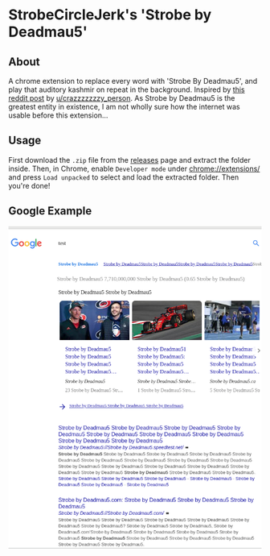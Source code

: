 # StrobeCircleJerk's 'Strobe by Deadmau5'

## About 
A chrome extension to replace every word with 'Strobe By Deadmau5', and play that auditory kashmir on repeat in the background.
Inspired by [this reddit post](https://www.reddit.com/r/strobecirclejerk/comments/askw0q/we_need_a_strobe_google_chrome_add_on/) by [u/crazzzzzzzy_person](https://www.reddit.com/user/crazzzzzzzy_person).
As Strobe by Deadmau5 is the greatest entity in existence, I am not wholly sure how the internet was usable before this extension...

## Usage
First download the `.zip` file from the [releases](https://github.com/ryco117/SCJs_StrobeByDeadmau5/releases) page and extract the folder inside.
Then, in Chrome, enable `Developer mode` under [chrome://extensions/](chrome://extensions/) and press `Load unpacked` to select and load the extracted folder. Then you're done!

## Google Example
![Test by Strobemau5](images/Test_by_Strobemau5.png)
